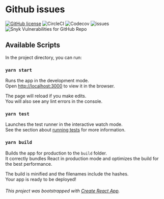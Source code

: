 # Github issues

[![GitHub license](https://img.shields.io/github/license/skskumbharkar/github-issues)](https://github.com/skskumbharkar/github-issues/blob/main/LICENSE)
![CircleCI](https://img.shields.io/circleci/build/github/skskumbharkar/github-issues?color=green)
![Codecov](https://img.shields.io/codecov/c/gh/skskumbharkar/github-issues?color=orange)
![issues](https://img.shields.io/github/issues/skskumbharkar/github-issues?color=blue)
![Snyk Vulnerabilities for GitHub Repo](https://img.shields.io/snyk/vulnerabilities/github/skskumbharkar/github-issues)

## Available Scripts

In the project directory, you can run:

### `yarn start`

Runs the app in the development mode.\
Open [http://localhost:3000](http://localhost:3000) to view it in the browser.

The page will reload if you make edits.\
You will also see any lint errors in the console.

### `yarn test`

Launches the test runner in the interactive watch mode.\
See the section about [running tests](https://facebook.github.io/create-react-app/docs/running-tests) for more information.

### `yarn build`

Builds the app for production to the `build` folder.\
It correctly bundles React in production mode and optimizes the build for the best performance.

The build is minified and the filenames include the hashes.\
Your app is ready to be deployed!

###### This project was bootstrapped with [Create React App](https://github.com/facebook/create-react-app).
